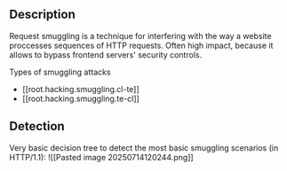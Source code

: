 ## Description
Request smuggling is a technique for interfering with the way a website proccesses sequences of HTTP requests. Often high impact, because it allows to bypass frontend servers' security controls.

Types of smuggling attacks
- [[root.hacking.smuggling.cl-te]]
- [[root.hacking.smuggling.te-cl]]

## Detection

Very basic decision tree to detect the most basic smuggling scenarios (in HTTP/1.1):
![[Pasted image 20250714120244.png]]